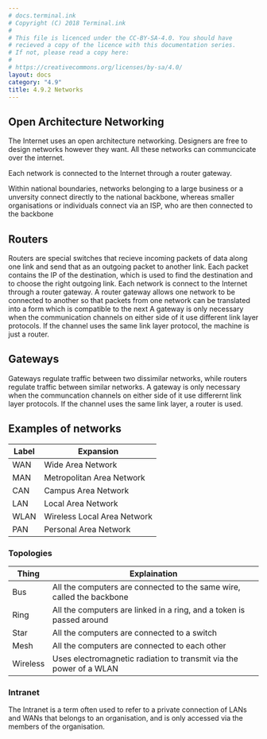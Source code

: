 ```yaml
---
# docs.terminal.ink
# Copyright (C) 2018 Terminal.ink
#
# This file is licenced under the CC-BY-SA-4.0. You should have
# recieved a copy of the licence with this documentation series.
# If not, please read a copy here:
#
# https://creativecommons.org/licenses/by-sa/4.0/
layout: docs
category: "4.9"
title: 4.9.2 Networks
---
```


## Open Architecture Networking
The Internet uses an open architecture networking.
Designers are free to design networks however they want.
All these networks can communcicate over the internet.

Each network is connected to the Internet through a router gateway.

Within national boundaries, networks belonging to a large business or a unversity connect directly to the national backbone,
whereas smaller organisations or individuals connect via an ISP, who are then connected to the backbone

## Routers
Routers are special switches that recieve incoming packets of data along one link and send that as an outgoing packet to another link.
Each packet contains the IP of the destination, which is used to find the destination and to choose the right outgoing link.
Each network is connect to the Internet through a router gateway.
A router gateway allows one network to be connected to another so that packets from one network can be translated into a form which is compatible to the next
A gateway is only necessary when the communication channels on either side of it use different link layer protocols.
If the channel uses the same link layer protocol, the machine is just a router.

## Gateways
Gateways regulate traffic between two dissimilar networks, while routers regulate traffic between similar networks.
A gateway is only necessary when the communcation channels on either side of it use differernt link layer protocols.
If the channel uses the same link layer, a router is used.

## Examples of networks

Label | Expansion
----- | ----------
WAN   | Wide Area Network
MAN   | Metropolitan Area Network
CAN   | Campus Area Network
LAN   | Local Area Network
WLAN  | Wireless Local Area Network
PAN   | Personal Area Network

### Topologies

Thing    | Explaination
-------- | -------------------
Bus      | All the computers are connected to the same wire, called the backbone
Ring     | All the computers are linked in a ring, and a token is passed around
Star     | All the computers are connected to a switch
Mesh     | All the computers are connected to each other
Wireless | Uses electromagnetic radiation to transmit via the power of a WLAN

### Intranet
The Intranet is a term often used to refer to a private connection of LANs and WANs that belongs to an organisation,
and is only accessed via the members of the organisation.
